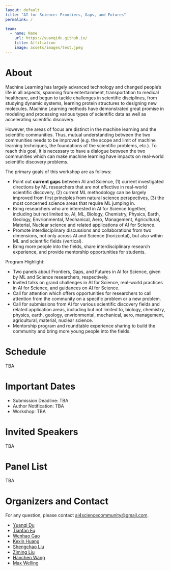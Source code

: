 ```yaml
---
layout: default
title: "AI for Science: Frontiers, Gaps, and Futures"
permalink: /

team:
  - name: Name
    url: https://yuanqidu.github.io/
    title: Affiliation
    image: assets/images/test.jpeg
---
```


# About

Machine Learning has largely advanced technology and changed people’s life in all aspects, spanning from entertainment, transportation to medical healthcare, and begun to tackle challenges in scientific disciplines, from studying dynamic systems, learning protein structures to designing new molecules. Machine Learning methods have demonstrated great promise in modeling and processing various types of scientific data as well as accelerating scientific discovery. 

However, the areas of focus are distinct in the machine learning and the scientific communities. Thus, mutual understanding between the two communities needs to be improved (e.g. the scope and limit of machine learning techniques, the foundations of the scientific problems, etc.). To reach this goal, it is necessary to have a dialogue between the two communities which can make machine learning have impacts on real-world scientific discovery problems. 

The primary goals of this workshop are as follows:
- Point out **current gaps** between AI and Science, (1) current investigated directions by ML researchers that are not effective in real-world scientific discovery, (2) current ML methodology can be largely improved from first principles from natural science perspectives, (3) the most concerned science areas that require ML jumping in.
- Bring researchers who are interested in AI for Science together, including but not limited to, AI, ML, Biology, Chemistry, Physics, Earth, Geology, Envrionmental, Mechanical, Aero, Management, Agricultural, Material, Nuclear science and related applications of AI for Science.
- Promote interdisciplinary discussions and collaborations from two dimensions, not only across AI and Science (horizontal), but also within ML and scientific fields (vertical).
- Bring more people into the fields, share interdisciplinary research experience, and provide mentorship opportunities for students.

Program Highlight:
- Two panels about Frontiers, Gaps, and Futures in AI for Science, given by ML and Science researchers, respectively.
- Invited talks on grand challenges in AI for Science, real-world practices in AI for Science, and guidances on AI for Science.
- Call for attention which offers opportunities for researchers to call attention from the community on a specific problem or a new problem.
- Call for submissions from AI for various scientific discovery fields and related application areas, including but not limited to, biology, chemistry, physics, earth, geology, envrionmental, mechanical, aero, management, agricultural, material, nuclear science.
- Mentorship program and roundtable experience sharing to build the community and bring more young people into the fields.

<!--Additionally, many scientific challenges require knowledge of more than one scientific field. For example, protein structure prediction requires knowledge from biology, chemistry, and physics. The success of AlphaFold2 also benefits from a team with diverse backgrounds. Thus, a platform which promotes discussions and collaborations in the general scientific communities is needed. -->
<!---->
<!--The goal of this workshop is to bring together researchers who are interested in tackling scientific problems with machine learning methods and industry experts with practical experience about the applications of machine learning and scientific discovery (e.g. pharmaceutical and material industry). -->

# Schedule

TBA

# Important Dates

- Submission Deadline: TBA
- Author Notification: TBA
- Workshop: TBA

# Invited Speakers

TBA

# Panel List

TBA

<!----
{% include team.html id="team" %}
----->

# Organizers and Contact

For any question, please contact [ai4sciencecommunity@gmail.com](mailto:ai4sciencecommunity@gmail.com).

- [Yuanqi Du](https://yuanqidu.github.io/)
- [Tianfan Fu](https://futianfan.github.io/)
- [Wenhao Gao](https://scholar.google.com/citations?user=s4eywrUAAAAJ&hl=en)
- [Kexin Huang](https://www.kexinhuang.com/)
- [Shengchao Liu](https://chao1224.github.io/)
- [Ziming Liu](https://kindxiaoming.github.io/)
- [Hanchen Wang](https://hansen7.github.io/)
- [Max Welling](https://www.ics.uci.edu/~welling/)
